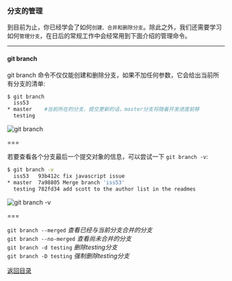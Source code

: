 
### 分支的管理

到目前为止，你已经学会了如何`创建、合并和删除分支`。除此之外，我们还需要学习如何`管理分支`，在日后的常规工作中会经常用到下面介绍的管理命令。

- - - 

#### git branch     

git branch 命令不仅仅能创建和删除分支，如果不加任何参数，它会给出当前所有分支的清单:

```bash
$ git branch
  iss53
* master    #当前所在的分支，提交更新的话，master分支将随着开发进度前移
  testing
```

![git branch](http://7xifyp.com1.z0.glb.clouddn.com/gitbranch.jpg)

===

若要查看各个分支最后一个提交对象的信息，可以尝试一下 `git branch -v`:    

```bash
$ git branch -v
  iss53   93b412c fix javascript issue
* master  7a98805 Merge branch 'iss53'
  testing 782fd34 add scott to the author list in the readmes
```

![git branch -v](http://7xifyp.com1.z0.glb.clouddn.com/gitbranch-v.jpg)

===

`git branch --merged` *查看已经与当前分支合并的分支*     
`git branch --no-merged` *查看尚未合并的分支*      
`git branch -d testing` *删除testing分支*   
`git branch -D testing` *强制删除testing分支*        



[返回目录](https://github.com/wdyggh/note)
